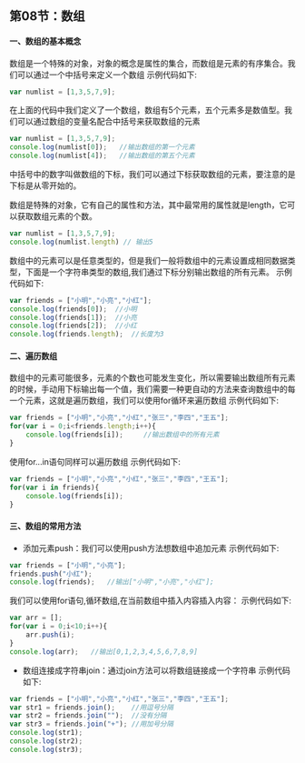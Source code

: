 ## 第08节：数组

#### 一、数组的基本概念
数组是一个特殊的对象，对象的概念是属性的集合，而数组是元素的有序集合。我们可以通过一个中括号来定义一个数组
示例代码如下:

``` js
var numlist = [1,3,5,7,9];
```

在上面的代码中我们定义了一个数组，数组有5个元素，五个元素多是数值型。我们可以通过数组的变量名配合中括号来获取数组的元素

``` js
var numlist = [1,3,5,7,9];
console.log(numlist[0]);   //输出数组的第一个元素
console.log(numlist[4]);   //输出数组的第五个元素
```

中括号中的数字叫做数组的下标，我们可以通过下标获取数组的元素，要注意的是下标是从零开始的。

数组是特殊的对象，它有自己的属性和方法，其中最常用的属性就是length，它可以获取数组元素的个数。

``` js
var numlist = [1,3,5,7,9];
console.log(numlist.length) // 输出5
```

数组中的元素可以是任意类型的，但是我们一般将数组中的元素设置成相同数据类型，下面是一个字符串类型的数组,我们通过下标分别输出数组的所有元素。
示例代码如下:

``` js
var friends = ["小明","小亮","小红"];
console.log(friends[0]);  //小明
console.log(friends[1]);  //小亮
console.log(friends[2]);  //小红
console.log(friends.length);  //长度为3
```


#### 二、遍历数组
数组中的元素可能很多，元素的个数也可能发生变化，所以需要输出数组所有元素的时候，手动用下标输出每一个值，我们需要一种更自动的方法来查询数组中的每一个元素，这就是遍历数组，我们可以使用for循环来遍历数组
示例代码如下:

``` js
var friends = ["小明","小亮","小红","张三","李四","王五"];
for(var i = 0;i<friends.length;i++){
    console.log(friends[i]);     //输出数组中的所有元素
}
```

使用for...in语句同样可以遍历数组
示例代码如下:

``` js
var friends = ["小明","小亮","小红","张三","李四","王五"];
for(var i in friends){
    console.log(friends[i]);
}
```

#### 三、数组的常用方法

* 添加元素push：我们可以使用push方法想数组中追加元素
示例代码如下:

``` js
var friends = ["小明","小亮"];
friends.push("小红");
console.log(friends);   //输出["小明","小亮","小红"];
```

我们可以使用for语句,循环数组,在当前数组中插入内容插入内容：
示例代码如下:

``` js
var arr = [];
for(var i = 0;i<10;i++){
    arr.push(i);
}
console.log(arr);   //输出[0,1,2,3,4,5,6,7,8,9]
```

* 数组连接成字符串join：通过join方法可以将数组链接成一个字符串
示例代码如下:

``` js
var friends = ["小明","小亮","小红","张三","李四","王五"];
var str1 = friends.join();    //用逗号分隔
var str2 = friends.join("");  //没有分隔
var str3 = friends.join("+"); //用加号分隔
console.log(str1);
console.log(str2);
console.log(str3);
```


